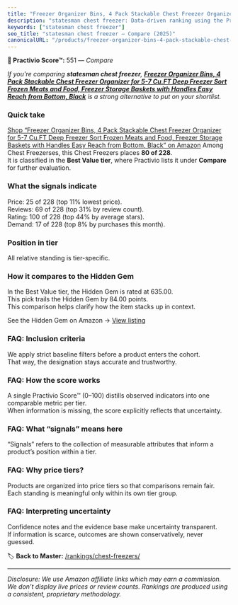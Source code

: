 ```yaml
---
title: "Freezer Organizer Bins, 4 Pack Stackable Chest Freezer Organizer for 5-7 Cu.FT Deep Freezer Sort Frozen Meats and Food, Freezer Storage Baskets with Handles Easy Reach from Bottom, Black"
description: "statesman chest freezer: Data-driven ranking using the Practivio Score™. Positioned by quality, value, demand, findability, momentum."
keywords: ["statesman chest freezer"]
seo_title: "statesman chest freezer — Compare (2025)"
canonicalURL: "/products/freezer-organizer-bins-4-pack-stackable-chest-freezer-organizer-for-5-7-cuft-deep-freezer-sort-frozen-meats-and-food-freezer-storage-baskets-with-handles-easy-reach-from-bottom-black-B0DPH53PDH/"
---
```


**🛒 Practivio Score™:** 551 — _Compare_


*If you're comparing **statesman chest freezer**, **[Freezer Organizer Bins, 4 Pack Stackable Chest Freezer Organizer for 5-7 Cu.FT Deep Freezer Sort Frozen Meats and Food, Freezer Storage Baskets with Handles Easy Reach from Bottom, Black](https://www.amazon.com/dp/B0DPH53PDH?tag=practivio-20)** is a strong alternative to put on your shortlist.*
### Quick take
[Shop “Freezer Organizer Bins, 4 Pack Stackable Chest Freezer Organizer for 5-7 Cu.FT Deep Freezer Sort Frozen Meats and Food, Freezer Storage Baskets with Handles Easy Reach from Bottom, Black” on Amazon](https://www.amazon.com/dp/B0DPH53PDH?tag=practivio-20)
Among Chest Freezerses, this Chest Freezers places **80 of 228**.  
It is classified in the **Best Value tier**, where Practivio lists it under **Compare** for further evaluation.

### What the signals indicate
Price: 25 of 228 (top 11% lowest price).  
Reviews: 69 of 228 (top 31% by review count).  
Rating: 100 of 228 (top 44% by average stars).  
Demand: 17 of 228 (top 8% by purchases this month).

### Position in tier
All relative standing is tier-specific.

### How it compares to the Hidden Gem
In the Best Value tier, the Hidden Gem is rated at 635.00.  
This pick trails the Hidden Gem by 84.00 points.  
This comparison helps clarify how the item stacks up in context.  

See the Hidden Gem on Amazon → [View listing](https://www.amazon.com/dp/B07H463Q6Y?tag=practivio-20)

### FAQ: Inclusion criteria
We apply strict baseline filters before a product enters the cohort.  
That way, the designation stays accurate and trustworthy.

### FAQ: How the score works
A single Practivio Score™ (0–100) distills observed indicators into one comparable metric per tier.  
When information is missing, the score explicitly reflects that uncertainty.

### FAQ: What “signals” means here
“Signals” refers to the collection of measurable attributes that inform a product’s position within a tier.

### FAQ: Why price tiers?
Products are organized into price tiers so that comparisons remain fair.  
Each standing is meaningful only within its own tier group.

### FAQ: Interpreting uncertainty
Confidence notes and the evidence base make uncertainty transparent.  
If information is scarce, outcomes are shown conservatively, never guessed.

<!-- Missing template for Compare/CompareWithinPriceClass -->


🏷️ **Back to Master:** [/rankings/chest-freezers/](/rankings/chest-freezers/)

---
_Disclosure: We use Amazon affiliate links which may earn a commission. We don’t display live prices or review counts. Rankings are produced using a consistent, proprietary methodology._
